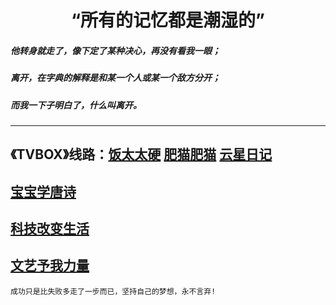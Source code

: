 # <center>“所有的记忆都是潮湿的”
##### 他转身就走了，像下定了某种决心，再没有看我一眼；
##### 离开，在字典的解释是和某一个人或某一个敌方分开；
##### 而我一下子明白了，什么叫离开。
------
## 《TVBOX》线路：[饭太太硬](https://www.饭太硬.com)   [肥猫肥猫](https://肥猫.com)   [云星日记](https://itvbox.cc/)
## [宝宝学唐诗](其他/宝宝学唐诗.md)
## [科技改变生活](technology.md)
## [文艺予我力量](Renaissance.md)
```成功只是比失败多走了一步而已，坚持自己的梦想，永不言弃!```
